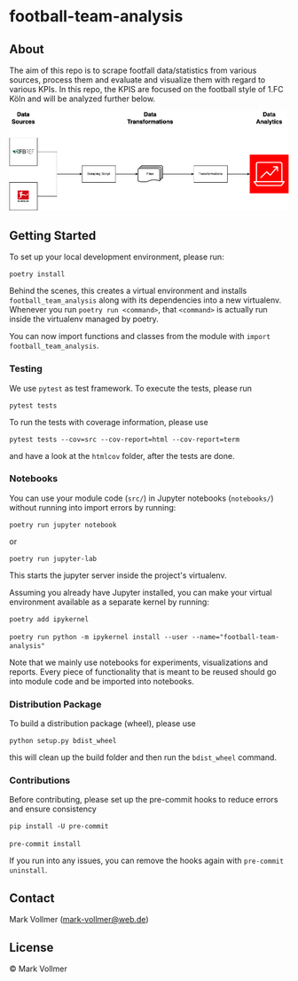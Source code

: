 # football-team-analysis

## About

The aim of this repo is to scrape footfall data/statistics from various sources, process them and evaluate and visualize them with regard to various KPIs. In this repo, the KPIS are focused on the football style of 1.FC Köln and will be analyzed further below. 

![About](images/DataFlow_diagram.png)

## Getting Started

To set up your local development environment, please run:

    poetry install

Behind the scenes, this creates a virtual environment and installs `football_team_analysis` along with its dependencies into a new virtualenv.
Whenever you run `poetry run <command>`, that `<command>` is actually run inside the virtualenv managed by poetry.

You can now import functions and classes from the module with `import football_team_analysis`.

### Testing

We use `pytest` as test framework. To execute the tests, please run

    pytest tests

To run the tests with coverage information, please use

    pytest tests --cov=src --cov-report=html --cov-report=term

and have a look at the `htmlcov` folder, after the tests are done.

### Notebooks

You can use your module code (`src/`) in Jupyter notebooks (`notebooks/`) without running into import errors by running:

    poetry run jupyter notebook

or

    poetry run jupyter-lab

This starts the jupyter server inside the project's virtualenv.

Assuming you already have Jupyter installed, you can make your virtual environment available as a separate kernel by running:

    poetry add ipykernel

    poetry run python -m ipykernel install --user --name="football-team-analysis"

Note that we mainly use notebooks for experiments, visualizations and reports. Every piece of functionality that is meant to be reused should go into module code and be imported into notebooks.

### Distribution Package

To build a distribution package (wheel), please use

    python setup.py bdist_wheel

this will clean up the build folder and then run the `bdist_wheel` command.

### Contributions

Before contributing, please set up the pre-commit hooks to reduce errors and ensure consistency

    pip install -U pre-commit

    pre-commit install

If you run into any issues, you can remove the hooks again with `pre-commit uninstall`.

## Contact

Mark Vollmer (mark-vollmer@web.de)

## License

© Mark Vollmer
